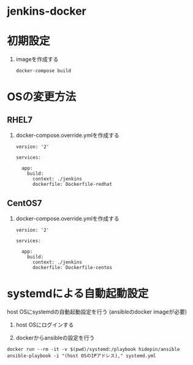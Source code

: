 jenkins-docker
============================================================

初期設定
============================================================

1. imageを作成する

    ```
    docker-compose build
    ```

OSの変更方法
============================================================

RHEL7
------------------------------------------------------------

1. docker-compose.override.ymlを作成する

    ```
    version: '2'

    services:

      app:
        build:
          context: ./jenkins
          dockerfile: Dockerfile-redhat
    ```

CentOS7
------------------------------------------------------------

1. docker-compose.override.ymlを作成する

    ```
    version: '2'

    services:

      app:
        build:
          context: ./jenkins
          dockerfile: Dockerfile-centos
    ```

systemdによる自動起動設定
============================================================
host OSにsystemdの自動起動設定を行う
(ansibleのdocker imageが必要)

1. host OSにログインする

2. dockerからansibleの設定を行う

  ``` shell
  docker run --rm -it -v $(pwd)/systemd:/playbook hidepin/ansible ansible-playbook -i "(host OSのIPアドレス)," systemd.yml
  ```
